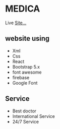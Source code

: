 # MEDICA

Live [Site...](https://medica-390f6.web.app/)

## website using

* Xml
* Css
* React
* Bootstrap 5.x
* font awesome
* firebase
* Google Font

## Service

* Best doctor
* International Service
* 24/7 Service 
